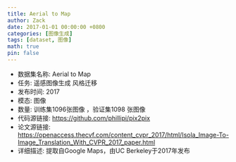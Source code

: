 ```yaml
---
title: Aerial to Map
author: Zack
date: 2017-01-01 00:00:00 +0800
categories: [图像生成]
tags: [dataset, 图像]
math: true
pin: false
---
```

- 数据集名称: Aerial to Map
- 任务: 遥感图像生成 风格迁移
- 发布时间: 2017
- 模态: 图像
- 数量: 训练集1096张图像 ，验证集1098 张图像
- 代码源链接: https://github.com/phillipi/pix2pix
- 论文源链接: https://openaccess.thecvf.com/content_cvpr_2017/html/Isola_Image-To-Image_Translation_With_CVPR_2017_paper.html
- 详细描述: 提取自Google Maps，由UC Berkeley于2017年发布
